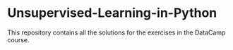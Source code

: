 # Unsupervised-Learning-in-Python
This repository contains all the solutions for the exercises in the DataCamp course.
